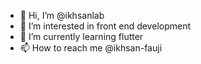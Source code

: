 - 👋 Hi, I’m @ikhsanlab
- 👀 I’m interested in front end development
- 🌱 I’m currently learning flutter
- 📫 How to reach me @ikhsan-fauji

<!---
ikhsanlab/ikhsanlab is a ✨ special ✨ repository because its `README.md` (this file) appears on your GitHub profile.
You can click the Preview link to take a look at your changes.
--->
